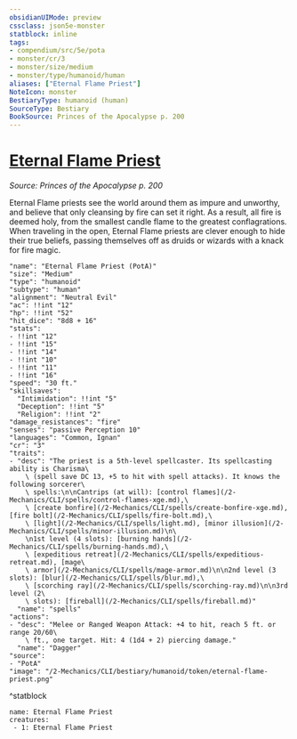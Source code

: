```yaml
---
obsidianUIMode: preview
cssclass: json5e-monster
statblock: inline
tags:
- compendium/src/5e/pota
- monster/cr/3
- monster/size/medium
- monster/type/humanoid/human
aliases: ["Eternal Flame Priest"]
NoteIcon: monster
BestiaryType: humanoid (human)
SourceType: Bestiary
BookSource: Princes of the Apocalypse p. 200
---
```

# [Eternal Flame Priest](2-Mechanics/CLI/bestiary/humanoid/eternal-flame-priest-pota.md)
*Source: Princes of the Apocalypse p. 200*  

Eternal Flame priests see the world around them as impure and unworthy, and believe that only cleansing by fire can set it right. As a result, all fire is deemed holy, from the smallest candle flame to the greatest conflagrations. When traveling in the open, Eternal Flame priests are clever enough to hide their true beliefs, passing themselves off as druids or wizards with a knack for fire magic.

```statblock
"name": "Eternal Flame Priest (PotA)"
"size": "Medium"
"type": "humanoid"
"subtype": "human"
"alignment": "Neutral Evil"
"ac": !!int "12"
"hp": !!int "52"
"hit_dice": "8d8 + 16"
"stats":
- !!int "12"
- !!int "15"
- !!int "14"
- !!int "10"
- !!int "11"
- !!int "16"
"speed": "30 ft."
"skillsaves":
  "Intimidation": !!int "5"
  "Deception": !!int "5"
  "Religion": !!int "2"
"damage_resistances": "fire"
"senses": "passive Perception 10"
"languages": "Common, Ignan"
"cr": "3"
"traits":
- "desc": "The priest is a 5th-level spellcaster. Its spellcasting ability is Charisma\
    \ (spell save DC 13, +5 to hit with spell attacks). It knows the following sorcerer\
    \ spells:\n\nCantrips (at will): [control flames](/2-Mechanics/CLI/spells/control-flames-xge.md),\
    \ [create bonfire](/2-Mechanics/CLI/spells/create-bonfire-xge.md), [fire bolt](/2-Mechanics/CLI/spells/fire-bolt.md),\
    \ [light](/2-Mechanics/CLI/spells/light.md), [minor illusion](/2-Mechanics/CLI/spells/minor-illusion.md)\n\
    \n1st level (4 slots): [burning hands](/2-Mechanics/CLI/spells/burning-hands.md),\
    \ [expeditious retreat](/2-Mechanics/CLI/spells/expeditious-retreat.md), [mage\
    \ armor](/2-Mechanics/CLI/spells/mage-armor.md)\n\n2nd level (3 slots): [blur](/2-Mechanics/CLI/spells/blur.md),\
    \ [scorching ray](/2-Mechanics/CLI/spells/scorching-ray.md)\n\n3rd level (2\
    \ slots): [fireball](/2-Mechanics/CLI/spells/fireball.md)"
  "name": "spells"
"actions":
- "desc": "Melee or Ranged Weapon Attack: +4 to hit, reach 5 ft. or range 20/60\
    \ ft., one target. Hit: 4 (1d4 + 2) piercing damage."
  "name": "Dagger"
"source":
- "PotA"
"image": "/2-Mechanics/CLI/bestiary/humanoid/token/eternal-flame-priest.png"
```
^statblock

```encounter-table
name: Eternal Flame Priest
creatures:
 - 1: Eternal Flame Priest
```